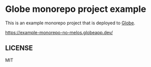 # Globe monorepo project example

This is an example monorepo project that is deployed to [Globe](https://globe.dev).

https://example-monorepo-no-melos.globeapp.dev/

## LICENSE

MIT
